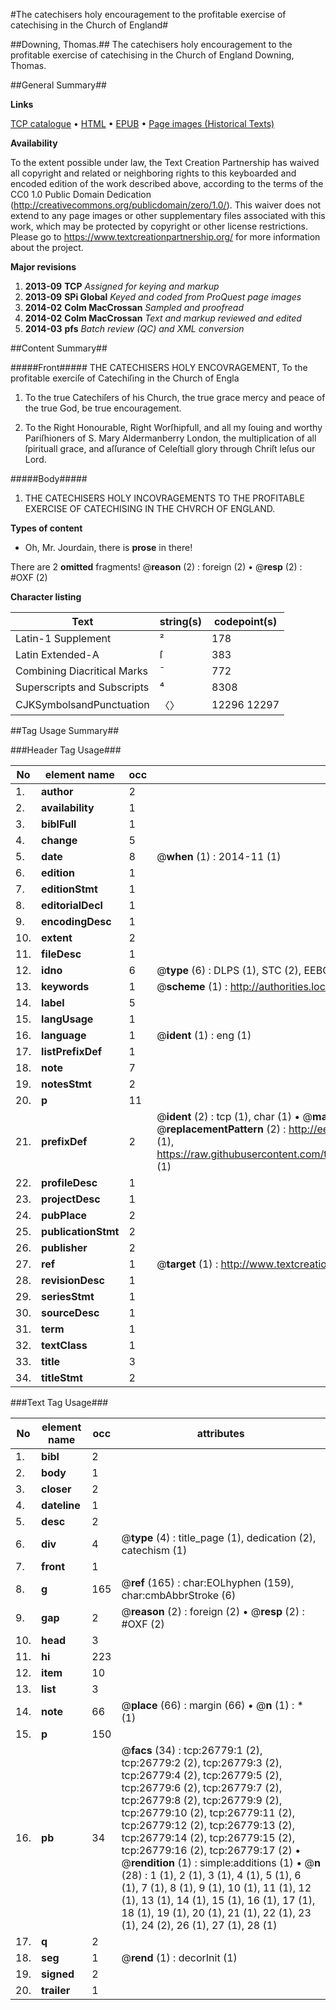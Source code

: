 #The catechisers holy encouragement to the profitable exercise of catechising in the Church of England#

##Downing, Thomas.##
The catechisers holy encouragement to the profitable exercise of catechising in the Church of England
Downing, Thomas.

##General Summary##

**Links**

[TCP catalogue](http://www.ota.ox.ac.uk/tcp/)  • 
[HTML](http://tei.it.ox.ac.uk/tcp/Texts-HTML/free/A20/A20776.html)  • 
[EPUB](http://tei.it.ox.ac.uk/tcp/Texts-EPUB/free/A20/A20776.epub) • 
[Page images (Historical Texts)](https://historicaltexts.jisc.ac.uk/eebo-23660495e)

**Availability**

To the extent possible under law, the Text Creation Partnership has waived all copyright and related or neighboring rights to this keyboarded and encoded edition of the work described above, according to the terms of the CC0 1.0 Public Domain Dedication (http://creativecommons.org/publicdomain/zero/1.0/). This waiver does not extend to any page images or other supplementary files associated with this work, which may be protected by copyright or other license restrictions. Please go to https://www.textcreationpartnership.org/ for more information about the project.

**Major revisions**

1. __2013-09__ __TCP__ *Assigned for keying and markup*
1. __2013-09__ __SPi Global__ *Keyed and coded from ProQuest page images*
1. __2014-02__ __Colm MacCrossan__ *Sampled and proofread*
1. __2014-02__ __Colm MacCrossan__ *Text and markup reviewed and edited*
1. __2014-03__ __pfs__ *Batch review (QC) and XML conversion*

##Content Summary##

#####Front#####
THE CATECHISERS HOLY ENCOVRAGEMENT, To the profitable exerciſe of Catechiſing in the Church of Engla
1. To the true Catechiſers of his Church, the true grace mercy and peace of the true God, be true encouragement.

1. To the Right Honourable, Right Worſhipfull, and all my ſouing and worthy Pariſhioners of S. Mary Aldermanberry London, the multiplication of all ſpirituall grace, and aſſurance of Celeſtiall glory through Chriſt leſus our Lord.

#####Body#####

1. THE CATECHISERS HOLY INCOVRAGEMENTS TO THE PROFITABLE EXERCISE OF CATECHISING IN THE CHVRCH OF ENGLAND.

**Types of content**

  * Oh, Mr. Jourdain, there is **prose** in there!

There are 2 **omitted** fragments! 
 @__reason__ (2) : foreign (2)  •  @__resp__ (2) : #OXF (2)

**Character listing**


|Text|string(s)|codepoint(s)|
|---|---|---|
|Latin-1 Supplement|²|178|
|Latin Extended-A|ſ|383|
|Combining             Diacritical Marks|̄|772|
|Superscripts             and Subscripts|⁴|8308|
|CJKSymbolsandPunctuation|〈〉|12296 12297|

##Tag Usage Summary##

###Header Tag Usage###

|No|element name|occ|attributes|
|---|---|---|---|
|1.|__author__|2||
|2.|__availability__|1||
|3.|__biblFull__|1||
|4.|__change__|5||
|5.|__date__|8| @__when__ (1) : 2014-11 (1)|
|6.|__edition__|1||
|7.|__editionStmt__|1||
|8.|__editorialDecl__|1||
|9.|__encodingDesc__|1||
|10.|__extent__|2||
|11.|__fileDesc__|1||
|12.|__idno__|6| @__type__ (6) : DLPS (1), STC (2), EEBO-CITATION (1), OCLC (1), VID (1)|
|13.|__keywords__|1| @__scheme__ (1) : http://authorities.loc.gov/ (1)|
|14.|__label__|5||
|15.|__langUsage__|1||
|16.|__language__|1| @__ident__ (1) : eng (1)|
|17.|__listPrefixDef__|1||
|18.|__note__|7||
|19.|__notesStmt__|2||
|20.|__p__|11||
|21.|__prefixDef__|2| @__ident__ (2) : tcp (1), char (1)  •  @__matchPattern__ (2) : ([0-9\-]+):([0-9IVX]+) (1), (.+) (1)  •  @__replacementPattern__ (2) : http://eebo.chadwyck.com/downloadtiff?vid=$1&page=$2 (1), https://raw.githubusercontent.com/textcreationpartnership/Texts/master/tcpchars.xml#$1 (1)|
|22.|__profileDesc__|1||
|23.|__projectDesc__|1||
|24.|__pubPlace__|2||
|25.|__publicationStmt__|2||
|26.|__publisher__|2||
|27.|__ref__|1| @__target__ (1) : http://www.textcreationpartnership.org/docs/. (1)|
|28.|__revisionDesc__|1||
|29.|__seriesStmt__|1||
|30.|__sourceDesc__|1||
|31.|__term__|1||
|32.|__textClass__|1||
|33.|__title__|3||
|34.|__titleStmt__|2||


###Text Tag Usage###

|No|element name|occ|attributes|
|---|---|---|---|
|1.|__bibl__|2||
|2.|__body__|1||
|3.|__closer__|2||
|4.|__dateline__|1||
|5.|__desc__|2||
|6.|__div__|4| @__type__ (4) : title_page (1), dedication (2), catechism (1)|
|7.|__front__|1||
|8.|__g__|165| @__ref__ (165) : char:EOLhyphen (159), char:cmbAbbrStroke (6)|
|9.|__gap__|2| @__reason__ (2) : foreign (2)  •  @__resp__ (2) : #OXF (2)|
|10.|__head__|3||
|11.|__hi__|223||
|12.|__item__|10||
|13.|__list__|3||
|14.|__note__|66| @__place__ (66) : margin (66)  •  @__n__ (1) : * (1)|
|15.|__p__|150||
|16.|__pb__|34| @__facs__ (34) : tcp:26779:1 (2), tcp:26779:2 (2), tcp:26779:3 (2), tcp:26779:4 (2), tcp:26779:5 (2), tcp:26779:6 (2), tcp:26779:7 (2), tcp:26779:8 (2), tcp:26779:9 (2), tcp:26779:10 (2), tcp:26779:11 (2), tcp:26779:12 (2), tcp:26779:13 (2), tcp:26779:14 (2), tcp:26779:15 (2), tcp:26779:16 (2), tcp:26779:17 (2)  •  @__rendition__ (1) : simple:additions (1)  •  @__n__ (28) : 1 (1), 2 (1), 3 (1), 4 (1), 5 (1), 6 (1), 7 (1), 8 (1), 9 (1), 10 (1), 11 (1), 12 (1), 13 (1), 14 (1), 15 (1), 16 (1), 17 (1), 18 (1), 19 (1), 20 (1), 21 (1), 22 (1), 23 (1), 24 (2), 26 (1), 27 (1), 28 (1)|
|17.|__q__|2||
|18.|__seg__|1| @__rend__ (1) : decorInit (1)|
|19.|__signed__|2||
|20.|__trailer__|1||
